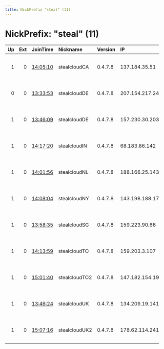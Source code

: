 ```yaml
---
title: NickPrefix "steal" (11)
---
```


# NickPrefix: "steal" (11)

|   Up |   Ext | JoinTime                                                                                              | Nickname      | Version   | IP              | AS               | CC   |   ORp |   Dirp | OS    | Contact                         |   eFamMembers |
|-----:|------:|:------------------------------------------------------------------------------------------------------|:--------------|:----------|:----------------|:-----------------|:-----|------:|-------:|:------|:--------------------------------|--------------:|
|    1 |     0 | [14:05:10](https://nusenu.github.io/OrNetStats/w/relay/316055C55CB281298B1CA5D2797935D412F01F8E.html) | stealcloudCA  | 0.4.7.8   | 137.184.35.51   | DIGITALOCEAN-ASN | us   |  9001 |      0 | Linux | stealcloud dot com tor-relay.co |             1 |
|    0 |     0 | [13:33:53](https://nusenu.github.io/OrNetStats/w/relay/29D30C9940F88D5AE631A0184D9590DB01D9C528.html) | stealcloudDE  | 0.4.7.8   | 207.154.217.243 | DIGITALOCEAN-ASN | us   |  9001 |      0 | Linux | stealcloud dot com tor-relay.co |             1 |
|    1 |     0 | [13:46:09](https://nusenu.github.io/OrNetStats/w/relay/963B750166A9B8BE4738BFCB8228B00CB263AB0E.html) | stealcloudDE  | 0.4.7.8   | 157.230.30.203  | DIGITALOCEAN-ASN | us   |  9001 |      0 | Linux | stealcloud dot com tor-relay.co |             1 |
|    1 |     0 | [14:17:20](https://nusenu.github.io/OrNetStats/w/relay/465CE7138D6A0BF642BC0A00F8C5077D86E660D5.html) | stealcloudIN  | 0.4.7.8   | 68.183.86.142   | DIGITALOCEAN-ASN | us   |  9001 |      0 | Linux | stealcloud dot com tor-relay.co |             1 |
|    1 |     0 | [14:01:56](https://nusenu.github.io/OrNetStats/w/relay/DB7EFDB0BDB84494C30CECACDDC8605D571E854A.html) | stealcloudNL  | 0.4.7.8   | 188.166.25.143  | DIGITALOCEAN-ASN | nl   |  9001 |      0 | Linux | stealcloud dot com tor-relay.co |             1 |
|    1 |     0 | [14:08:04](https://nusenu.github.io/OrNetStats/w/relay/3BCFBF56D09D5B40DB5C42081221F4122D17C0B5.html) | stealcloudNY  | 0.4.7.8   | 143.198.188.179 | DIGITALOCEAN-ASN | us   |  9001 |      0 | Linux | stealcloud dot com tor-relay.co |             1 |
|    1 |     0 | [13:58:35](https://nusenu.github.io/OrNetStats/w/relay/88405EC8604054D5AAF2E5B8D48C822FA0E10DA3.html) | stealcloudSG  | 0.4.7.8   | 159.223.90.66   | DIGITALOCEAN-ASN | us   |  9001 |      0 | Linux | stealcloud dot com tor-relay.co |             1 |
|    1 |     0 | [14:13:59](https://nusenu.github.io/OrNetStats/w/relay/42F6467F013B4ACF83CB9FE26080E5DBED8BA10F.html) | stealcloudTO  | 0.4.7.8   | 159.203.3.107   | DIGITALOCEAN-ASN | us   |  9001 |      0 | Linux | stealcloud dot com tor-relay.co |             1 |
|    1 |     0 | [15:01:40](https://nusenu.github.io/OrNetStats/w/relay/B5E623A354AD8791E39B390C9B0D2C382EDC2C88.html) | stealcloudTO2 | 0.4.7.8   | 147.182.154.194 | DIGITALOCEAN-ASN | us   |  9001 |      0 | Linux | stealcloud dot com tor-relay.co |             1 |
|    1 |     0 | [13:46:24](https://nusenu.github.io/OrNetStats/w/relay/EF021FFA9C0E1640085EEED67AD471A17CABF13D.html) | stealcloudUK  | 0.4.7.8   | 134.209.19.141  | DIGITALOCEAN-ASN | us   |  9001 |      0 | Linux | stealcloud dot com tor-relay.co |             1 |
|    1 |     0 | [15:07:16](https://nusenu.github.io/OrNetStats/w/relay/9E1738F3E853606817CACFF58134F66E68CFF2B3.html) | stealcloudUK2 | 0.4.7.8   | 178.62.114.241  | DIGITALOCEAN-ASN | gb   |  9001 |      0 | Linux | stealcloud dot com tor-relay.co |             1 |
